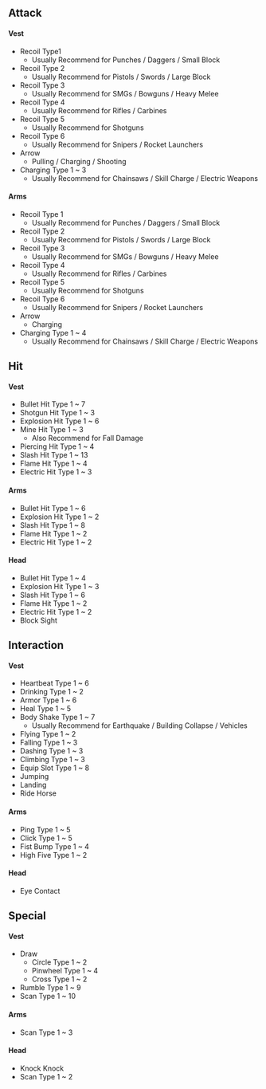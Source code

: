 ## Attack

#### Vest

- Recoil Type1
  - Usually Recommend for Punches / Daggers / Small Block
- Recoil Type 2
  - Usually Recommend for Pistols / Swords / Large Block
- Recoil Type 3
  - Usually Recommend for SMGs / Bowguns / Heavy Melee
- Recoil Type 4
  - Usually Recommend for Rifles / Carbines
- Recoil Type 5
  - Usually Recommend for Shotguns
- Recoil Type 6
  - Usually Recommend for Snipers / Rocket Launchers
- Arrow
  - Pulling / Charging / Shooting
- Charging Type 1 ~ 3
  - Usually Recommend for Chainsaws / Skill Charge / Electric Weapons

#### Arms

- Recoil Type 1
  - Usually Recommend for Punches / Daggers / Small Block
- Recoil Type 2
  - Usually Recommend for Pistols / Swords / Large Block
- Recoil Type 3
  - Usually Recommend for SMGs / Bowguns / Heavy Melee
- Recoil Type 4
  - Usually Recommend for Rifles / Carbines
- Recoil Type 5
  - Usually Recommend for Shotguns
- Recoil Type 6
  - Usually Recommend for Snipers / Rocket Launchers
- Arrow
  - Charging
- Charging Type 1 ~ 4
  - Usually Recommend for Chainsaws / Skill Charge / Electric Weapons



## Hit

#### Vest

- Bullet Hit Type 1 ~ 7
- Shotgun Hit Type 1 ~ 3
- Explosion Hit Type 1 ~ 6
- Mine Hit Type 1 ~ 3
  - Also Recommend for Fall Damage
- Piercing Hit Type 1 ~ 4
- Slash Hit Type 1 ~ 13
- Flame Hit Type 1 ~ 4
- Electric Hit Type 1 ~ 3

#### Arms

- Bullet Hit Type 1 ~ 6
- Explosion Hit Type 1 ~ 2
- Slash Hit Type 1 ~ 8
- Flame Hit Type 1 ~ 2
- Electric Hit Type 1 ~ 2

#### Head

- Bullet Hit Type 1 ~ 4
- Explosion Hit Type 1 ~ 3
- Slash Hit Type 1 ~ 6
- Flame Hit Type 1 ~ 2
- Electric Hit Type 1 ~ 2
- Block Sight



## Interaction

#### Vest

- Heartbeat Type 1 ~ 6
- Drinking Type 1 ~ 2
- Armor Type 1 ~ 6
- Heal Type 1 ~ 5
- Body Shake Type 1 ~ 7
  - Usually Recommend for Earthquake / Building Collapse / Vehicles
- Flying Type 1 ~ 2
- Falling Type 1 ~ 3
- Dashing Type 1 ~ 3
- Climbing Type 1 ~ 3
- Equip Slot Type 1 ~ 8
- Jumping
- Landing
- Ride Horse

#### Arms

- Ping Type 1 ~ 5
- Click Type 1 ~ 5
- Fist Bump Type 1 ~ 4
- High Five Type 1 ~ 2

#### Head

- Eye Contact



## Special

#### Vest

- Draw
  - Circle Type 1 ~ 2
  - Pinwheel Type 1 ~ 4
  - Cross Type 1 ~ 2
- Rumble Type 1 ~ 9
- Scan Type 1 ~ 10

#### Arms

- Scan Type 1 ~ 3

#### Head

- Knock Knock
- Scan Type 1 ~ 2